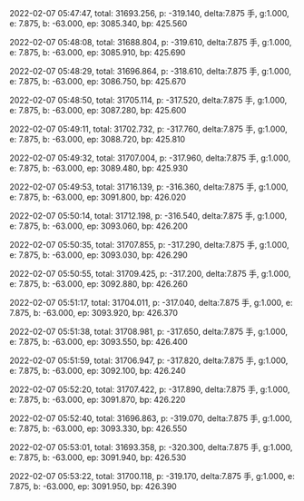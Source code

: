 2022-02-07 05:47:47, total: 31693.256, p: -319.140, delta:7.875 手, g:1.000, e: 7.875, b: -63.000, ep: 3085.340, bp: 425.560

2022-02-07 05:48:08, total: 31688.804, p: -319.610, delta:7.875 手, g:1.000, e: 7.875, b: -63.000, ep: 3085.910, bp: 425.690

2022-02-07 05:48:29, total: 31696.864, p: -318.610, delta:7.875 手, g:1.000, e: 7.875, b: -63.000, ep: 3086.750, bp: 425.670

2022-02-07 05:48:50, total: 31705.114, p: -317.520, delta:7.875 手, g:1.000, e: 7.875, b: -63.000, ep: 3087.280, bp: 425.600

2022-02-07 05:49:11, total: 31702.732, p: -317.760, delta:7.875 手, g:1.000, e: 7.875, b: -63.000, ep: 3088.720, bp: 425.810

2022-02-07 05:49:32, total: 31707.004, p: -317.960, delta:7.875 手, g:1.000, e: 7.875, b: -63.000, ep: 3089.480, bp: 425.930

2022-02-07 05:49:53, total: 31716.139, p: -316.360, delta:7.875 手, g:1.000, e: 7.875, b: -63.000, ep: 3091.800, bp: 426.020

2022-02-07 05:50:14, total: 31712.198, p: -316.540, delta:7.875 手, g:1.000, e: 7.875, b: -63.000, ep: 3093.060, bp: 426.200

2022-02-07 05:50:35, total: 31707.855, p: -317.290, delta:7.875 手, g:1.000, e: 7.875, b: -63.000, ep: 3093.030, bp: 426.290

2022-02-07 05:50:55, total: 31709.425, p: -317.200, delta:7.875 手, g:1.000, e: 7.875, b: -63.000, ep: 3092.880, bp: 426.260

2022-02-07 05:51:17, total: 31704.011, p: -317.040, delta:7.875 手, g:1.000, e: 7.875, b: -63.000, ep: 3093.920, bp: 426.370

2022-02-07 05:51:38, total: 31708.981, p: -317.650, delta:7.875 手, g:1.000, e: 7.875, b: -63.000, ep: 3093.550, bp: 426.400

2022-02-07 05:51:59, total: 31706.947, p: -317.820, delta:7.875 手, g:1.000, e: 7.875, b: -63.000, ep: 3092.100, bp: 426.240

2022-02-07 05:52:20, total: 31707.422, p: -317.890, delta:7.875 手, g:1.000, e: 7.875, b: -63.000, ep: 3091.870, bp: 426.220

2022-02-07 05:52:40, total: 31696.863, p: -319.070, delta:7.875 手, g:1.000, e: 7.875, b: -63.000, ep: 3093.330, bp: 426.550

2022-02-07 05:53:01, total: 31693.358, p: -320.300, delta:7.875 手, g:1.000, e: 7.875, b: -63.000, ep: 3091.940, bp: 426.530

2022-02-07 05:53:22, total: 31700.118, p: -319.170, delta:7.875 手, g:1.000, e: 7.875, b: -63.000, ep: 3091.950, bp: 426.390